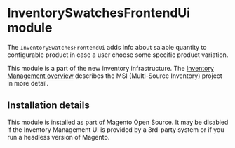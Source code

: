 # InventorySwatchesFrontendUi module

The `InventorySwatchesFrontendUi` adds info about salable quantity to configurable product in case a user choose some
specific product variation.

This module is a part of the new inventory infrastructure. The
[Inventory Management overview](https://developer.adobe.com/commerce/webapi/rest/inventory/index.html)
describes the MSI (Multi-Source Inventory) project in more detail.

## Installation details

This module is installed as part of Magento Open Source. It may be disabled if the Inventory Management UI
is provided by a 3rd-party system or if you run a headless version of Magento.
